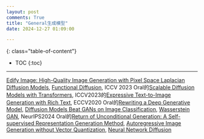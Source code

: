 ```yaml
---
layout: post
comments: True
title: "General生成模型"
date: 2024-12-27 01:09:00

---
```


<!--more-->

{: class="table-of-content"}
* TOC
{:toc}

---

[Edify Image: High-Quality Image Generation with Pixel Space Laplacian Diffusion Models](https://research.nvidia.com/labs/dir/edify-image/), [Functional Diffusion](https://1zb.github.io/functional-diffusion/), ICCV 2023 Oral的[Scalable Diffusion Models with Transformers](https://www.wpeebles.com/DiT), ICCV2023的[Expressive Text-to-Image Generation with Rich Text](https://rich-text-to-image.github.io/), ECCV2020 Oral的[Rewriting a Deep Generative Model](https://rewriting.csail.mit.edu/), [Diffusion Models Beat GANs on Image Classification](https://mgwillia.github.io/diff-ssl/), [Wasserstein GAN](https://github.com/martinarjovsky/WassersteinGAN), NeurIPS2024 Oral的[Return of Unconditional Generation: A Self-supervised Representation Generation Method](https://github.com/LTH14/rcg), [Autoregressive Image Generation without Vector Quantization](https://github.com/LTH14/mar), [Neural Network Diffusion](https://1zeryu.github.io/Neural-Network-Diffusion/)
